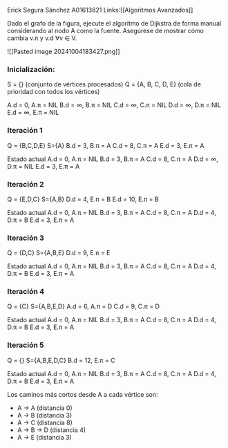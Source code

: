 Erick Segura Sánchez A01613821
Links:[[Algoritmos Avanzados]]

Dado el grafo de la figura, ejecute el algoritmo de Dijkstra de forma manual considerando al nodo A como la fuente. Asegúrese de mostrar cómo cambia v.π y v.d ∀v ∈ V.

![[Pasted image 20241004183427.png]]

### Inicialización: 

S = {} (conjunto de vértices procesados) 
Q = {A, B, C, D, E} (cola de prioridad con todos los vértices)

A.d = 0, A.π = NIL 
B.d = ∞, B.π = NIL 
C.d = ∞, C.π = NIL 
D.d = ∞, D.π = NIL 
E.d = ∞, E.π = NIL
### Iteración 1

Q = {B,C,D,E}
S={A}
B.d = 3, B.π = A
C.d = 8, C.π = A
E.d = 3, E.π = A

Estado actual
A.d = 0, A.π = NIL 
B.d = 3, B.π = A
C.d = 8, C.π = A 
D.d = ∞, D.π = NIL 
E.d = 3, E.π = A

### Iteración 2

Q = {E,D,C}
S={A,B}
D.d = 4, E.π = B
E.d = 10, E.π = B

Estado actual
A.d = 0, A.π = NIL 
B.d = 3, B.π = A
C.d = 8, C.π = A 
D.d = 4, D.π = B
E.d = 3, E.π = A

### Iteración 3

Q = {D,C}
S={A,B,E}
D.d = 9, E.π = E

Estado actual
A.d = 0, A.π = NIL 
B.d = 3, B.π = A
C.d = 8, C.π = A 
D.d = 4, D.π = B
E.d = 3, E.π = A

### Iteración 4

Q = {C}
S={A,B,E,D}
A.d = 6, A.π = D
C.d = 9, C.π = D

Estado actual
A.d = 0, A.π = NIL 
B.d = 3, B.π = A
C.d = 8, C.π = A 
D.d = 4, D.π = B
E.d = 3, E.π = A

### Iteración 5

Q = {}
S={A,B,E,D,C}
B.d = 12, E.π = C

Estado actual
A.d = 0, A.π = NIL 
B.d = 3, B.π = A
C.d = 8, C.π = A 
D.d = 4, D.π = B
E.d = 3, E.π = A

Los caminos más cortos desde A a cada vértice son:
- A → A (distancia 0)
- A → B (distancia 3)
- A → C (distancia 8)
- A → B → D (distancia 4)
- A → E (distancia 3)